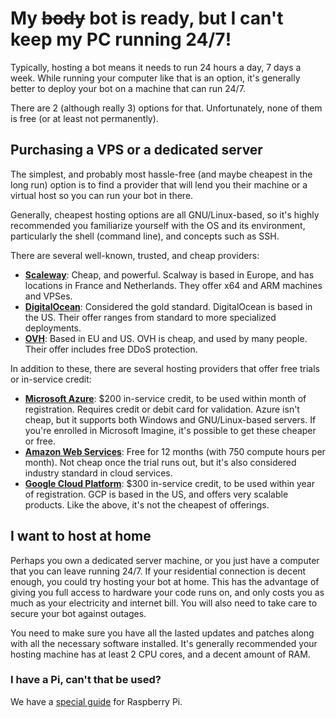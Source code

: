 # My ~~body~~ bot is ready, but I can't keep my PC running 24/7!

Typically, hosting a bot means it needs to run 24 hours a day, 7 days a week. While running your computer like that is 
an option, it's generally better to deploy your bot on a machine that can run 24/7.

There are 2 (although really 3) options for that. Unfortunately, none of them is free (or at least not permanently).

## Purchasing a VPS or a dedicated server

The simplest, and probably most hassle-free (and maybe cheapest in the long run) option is to find a provider that will 
lend you their machine or a virtual host so you can run your bot in there.

Generally, cheapest hosting options are all GNU/Linux-based, so it's highly recommended you familiarize yourself with the
OS and its environment, particularly the shell (command line), and concepts such as SSH.

There are several well-known, trusted, and cheap providers:

* [**Scaleway**](https://www.scaleway.com/ "Scaleway"): Cheap, and powerful. Scalway is based in Europe, and has locations 
  in France and Netherlands. They offer x64 and ARM machines and VPSes.
* [**DigitalOcean**](https://www.digitalocean.com/ "DigitalOcean"): Considered the gold standard. DigitalOcean is based in 
  the US. Their offer ranges from standard to more specialized deployments.
* [**OVH**](https://www.ovh.com/us/ "OVH"): Based in EU and US. OVH is cheap, and used by many people. Their offer includes 
  free DDoS protection.

In addition to these, there are several hosting providers that offer free trials or in-service credit:

* [**Microsoft Azure**](https://azure.microsoft.com/en-us/free/?cdn=disable "Microsoft Azure"): $200 in-service credit, 
  to be used within month of registration. Requires credit or debit card for validation. Azure isn't cheap, but it supports 
  both Windows and GNU/Linux-based servers. If you're enrolled in Microsoft Imagine, it's possible to get these cheaper or 
  free.
* [**Amazon Web Services**](https://aws.amazon.com/free/ "AWS"): Free for 12 months (with 750 compute hours per month). Not 
  cheap once the trial runs out, but it's also considered industry standard in cloud services.
* [**Google Cloud Platform**](https://cloud.google.com/free/ "Google Cloud Platform"): $300 in-service credit, to be used 
  within year of registration. GCP is based in the US, and offers very scalable products. Like the above, it's not the 
  cheapest of offerings.

## I want to host at home

Perhaps you own a dedicated server machine, or you just have a computer that you can leave running 24/7. If your residential 
connection is decent enough, you could try hosting your bot at home. This has the advantage of giving you full access to 
hardware your code runs on, and only costs you as much as your electricity and internet bill. You will also need to take care 
to secure your bot against outages.

You need to make sure you have all the lasted updates and patches along with all the necessary software installed. It's generally 
recommended your hosting machine has at least 2 CPU cores, and a decent amount of RAM.

### I have a Pi, can't that be used?

We have a [special guide](/articles/hosting_rpi.html "Hosting on a Rasbperry Pi") for Raspberry Pi.